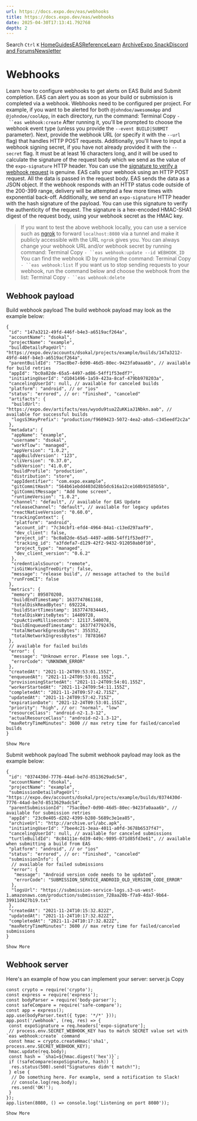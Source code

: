 ```yaml
---
url: https://docs.expo.dev/eas/webhooks
title: https://docs.expo.dev/eas/webhooks
date: 2025-04-30T17:13:41.792768
depth: 2
---
```


Search
`Ctrl` `K`
[Home](https://docs.expo.dev/)[Guides](https://docs.expo.dev/guides/overview)[EAS](https://docs.expo.dev/eas)[Reference](https://docs.expo.dev/versions/latest)[Learn](https://docs.expo.dev/tutorial/overview)
[Archive](https://docs.expo.dev/archive)[Expo Snack](https://snack.expo.dev)[Discord and Forums](https://chat.expo.dev)[Newsletter](https://expo.dev/mailing-list/signup)
# Webhooks
Learn how to configure webhooks to get alerts on EAS Build and Submit completion.
EAS can alert you as soon as your build or submission is completed via a webhook. Webhooks need to be configured per project. For example, if you want to be alerted for both `@johndoe/awesomeApp` and `@johndoe/coolApp`, in each directory, run the command:
Terminal
Copy
`- ``eas webhook:create`
After running it, you'll be prompted to choose the webhook event type (unless you provide the `--event BUILD|SUBMIT` parameter). Next, provide the webhook URL (or specify it with the `--url` flag) that handles HTTP POST requests. Additionally, you'll have to input a webhook signing secret, if you have not already provided it with the `--secret` flag. It must be at least 16 characters long, and it will be used to calculate the signature of the request body which we send as the value of the `expo-signature` HTTP header. You can use the [signature to verify a webhook request](https://docs.expo.dev/eas/webhooks#webhook-server) is genuine.
EAS calls your webhook using an HTTP POST request. All the data is passed in the request body. EAS sends the data as a JSON object. If the webhook responds with an HTTP status code outside of the 200-399 range, delivery will be attempted a few more times with exponential back-off.
Additionally, we send an `expo-signature` HTTP header with the hash signature of the payload. You can use this signature to verify the authenticity of the request. The signature is a hex-encoded HMAC-SHA1 digest of the request body, using your webhook secret as the HMAC key.
> If you want to test the above webhook locally, you can use a service such as [ngrok](https://ngrok.com/docs) to forward `localhost:8080` via a tunnel and make it publicly accessible with the URL `ngrok` gives you.
You can always change your webhook URL and/or webhook secret by running command:
Terminal
Copy
`- ``eas webhook:update --id WEBHOOK_ID`
You can find the webhook ID by running the command:
Terminal
Copy
`- ``eas webhook:list`
If you want us to stop sending requests to your webhook, run the command below and choose the webhook from the list:
Terminal
Copy
`- ``eas webhook:delete`
## Webhook payload
Build webhook payload
The build webhook payload may look as the example below:
```
{
 "id": "147a3212-49fd-446f-b4e3-a6519acf264a",
 "accountName": "dsokal",
 "projectName": "example",
 "buildDetailsPageUrl": "https://expo.dev/accounts/dsokal/projects/example/builds/147a3212-49fd-446f-b4e3-a6519acf264a",
 "parentBuildId": "75ac0be7-0d90-46d5-80ec-9423fa0aaa6b", // available for build retries
 "appId": "bc0a82de-65a5-4497-ad86-54ff1f53edf7",
 "initiatingUserId": "d1041496-1a59-423a-8caf-479bb978203a",
 "cancelingUserId": null, // available for canceled builds
 "platform": "android", // or "ios"
 "status": "errored", // or: "finished", "canceled"
 "artifacts": {
  "buildUrl": "https://expo.dev/artifacts/eas/wyodu9tua2ZuKKiaJ1Nbkn.aab", // available for successful builds
  "logsS3KeyPrefix": "production/f9609423-5072-4ea2-a0a5-c345eedf2c2a"
 },
 "metadata": {
  "appName": "example",
  "username": "dsokal",
  "workflow": "managed",
  "appVersion": "1.0.2",
  "appBuildVersion": "123",
  "cliVersion": "0.37.0",
  "sdkVersion": "41.0.0",
  "buildProfile": "production",
  "distribution": "store",
  "appIdentifier": "com.expo.example",
  "gitCommitHash": "564b61ebdd403d28b5dc616a12ce160b91585b5b",
  "gitCommitMessage": "Add home screen",
  "runtimeVersion": "1.0.2",
  "channel": "default", // available for EAS Update
  "releaseChannel": "default", // available for legacy updates
  "reactNativeVersion": "0.60.0",
  "trackingContext": {
   "platform": "android",
   "account_id": "7c34cbf1-efd4-4964-84a1-c13ed297aaf9",
   "dev_client": false,
   "project_id": "bc0a82de-65a5-4497-ad86-54ff1f53edf7",
   "tracking_id": "a3fdefa7-d129-42f2-9432-912050ab0f10",
   "project_type": "managed",
   "dev_client_version": "0.6.2"
  },
  "credentialsSource": "remote",
  "isGitWorkingTreeDirty": false,
  "message": "release build", // message attached to the build
  "runFromCI": false
 },
 "metrics": {
  "memory": 895070208,
  "buildEndTimestamp": 1637747861168,
  "totalDiskReadBytes": 692224,
  "buildStartTimestamp": 1637747834445,
  "totalDiskWriteBytes": 14409728,
  "cpuActiveMilliseconds": 12117.540078,
  "buildEnqueuedTimestamp": 1637747792476,
  "totalNetworkEgressBytes": 355352,
  "totalNetworkIngressBytes": 78781667
 },
 // available for failed builds
 "error": {
  "message": "Unknown error. Please see logs.",
  "errorCode": "UNKNOWN_ERROR"
 },
 "createdAt": "2021-11-24T09:53:01.155Z",
 "enqueuedAt": "2021-11-24T09:53:01.155Z",
 "provisioningStartedAt": "2021-11-24T09:54:01.155Z",
 "workerStartedAt": "2021-11-24T09:54:11.155Z",
 "completedAt": "2021-11-24T09:57:42.715Z",
 "updatedAt": "2021-11-24T09:57:42.715Z",
 "expirationDate": "2021-12-24T09:53:01.155Z",
 "priority": "high", // or: "normal", "low"
 "resourceClass": "android-n2-1.3-12",
 "actualResourceClass": "android-n2-1.3-12",
 "maxRetryTimeMinutes": 3600 // max retry time for failed/canceled builds
}

Show More

```

Submit webhook payload
The submit webhook payload may look as the example below:
```
{
 "id": "0374430d-7776-44ad-be7d-8513629adc54",
 "accountName": "dsokal",
 "projectName": "example",
 "submissionDetailsPageUrl": "https://expo.dev/accounts/dsokal/projects/example/builds/0374430d-7776-44ad-be7d-8513629adc54",
 "parentSubmissionId": "75ac0be7-0d90-46d5-80ec-9423fa0aaa6b", // available for submission retries
 "appId": "23c0e405-d282-4399-b280-5689c3e1ea85",
 "archiveUrl": "http://archive.url/abc.apk",
 "initiatingUserId": "7bee4c21-3eaa-4011-a0fd-3678b6537f47",
 "cancelingUserId": null, // available for canceled submissions
 "turtleBuildId": "8c84111e-6d39-449c-9895-071d85fd3e61", // available when submitting a build from EAS
 "platform": "android", // or "ios"
 "status": "errored", // or: "finished", "canceled"
 "submissionInfo": {
  // available for failed submissions
  "error": {
   "message": "Android version code needs to be updated",
   "errorCode": "SUBMISSION_SERVICE_ANDROID_OLD_VERSION_CODE_ERROR"
  },
  "logsUrl": "https://submission-service-logs.s3-us-west-1.amazonaws.com/production/submission_728aa20b-f7a9-4da7-9b64-39911d427b19.txt"
 },
 "createdAt": "2021-11-24T10:15:32.822Z",
 "updatedAt": "2021-11-24T10:17:32.822Z",
 "completedAt": "2021-11-24T10:17:32.822Z",
 "maxRetryTimeMinutes": 3600 // max retry time for failed/canceled submissions
}

Show More

```

## Webhook server
Here's an example of how you can implement your server:
server.js
Copy
```
const crypto = require('crypto');
const express = require('express');
const bodyParser = require('body-parser');
const safeCompare = require('safe-compare');
const app = express();
app.use(bodyParser.text({ type: '*/*' }));
app.post('/webhook', (req, res) => {
 const expoSignature = req.headers['expo-signature'];
 // process.env.SECRET_WEBHOOK_KEY has to match SECRET value set with `eas webhook:create` command
 const hmac = crypto.createHmac('sha1', process.env.SECRET_WEBHOOK_KEY);
 hmac.update(req.body);
 const hash = `sha1=${hmac.digest('hex')}`;
 if (!safeCompare(expoSignature, hash)) {
  res.status(500).send("Signatures didn't match!");
 } else {
  // Do something here. For example, send a notification to Slack!
  // console.log(req.body);
  res.send('OK!');
 }
});
app.listen(8080, () => console.log('Listening on port 8080'));

Show More

```


